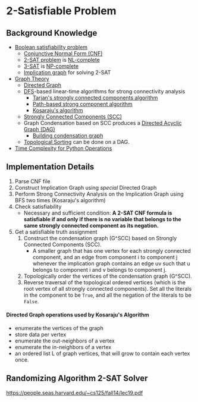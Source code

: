 # 2-Satisfiable Problem 

## Background Knowledge

- [Boolean satisfiability problem](https://en.wikipedia.org/wiki/Boolean_satisfiability_problem)
    - [Conjunctive Normal Form (CNF)](https://en.wikipedia.org/wiki/Conjunctive_normal_form)
    - [2-SAT problem](https://en.wikipedia.org/wiki/2-satisfiability) is [NL-complete](https://en.wikipedia.org/wiki/NL-complete)
    - [3-SAT](https://en.wikipedia.org/wiki/Boolean_satisfiability_problem#3-satisfiability) is [NP-complete](https://en.wikipedia.org/wiki/NP-completeness)
    - [Implication graph](https://en.wikipedia.org/wiki/Implication_graph) for solving 2-SAT
- [Graph Theory](https://en.wikipedia.org/wiki/Graph_theory)
    - [Directed Graph](https://en.wikipedia.org/wiki/Directed_graph)
    - [DFS](https://en.wikipedia.org/wiki/Depth-first_search)-based linear-time algorithms for strong connectivity analysis
        - [Tarjan's strongly connected components algorithm](https://en.wikipedia.org/wiki/Tarjan%27s_strongly_connected_components_algorithm)
        - [Path-based strong component algorithm](https://en.wikipedia.org/wiki/Path-based_strong_component_algorithm)
        - [Kosaraju's algorithm](https://en.wikipedia.org/wiki/Kosaraju%27s_algorithm)
    - [Strongly Connected Components (SCC)](https://en.wikipedia.org/wiki/Strongly_connected_component#Definitions)
    - Graph Condensation based on SCC produces a [Directed Acyclic Graph (DAG)](https://en.wikipedia.org/wiki/Directed_acyclic_graph)
        - [Building condensation graph](https://cp-algorithms.com/graph/strongly-connected-components.html)
    - [Topological Sorting](https://en.wikipedia.org/wiki/Topological_sorting) can be done on a DAG.
- [Time Complexity for Python Operations](https://wiki.python.org/moin/TimeComplexity)

## Implementation Details

1. Parse CNF file
2. Construct Implication Graph using _special_ Directed Graph
3. Perform Strong Connectivity Analysis on the Implication Graph using BFS two times (Kosaraju's algorithm)
4. Check satisfiability
    - Necessary and sufficient condition: **A 2-SAT CNF formula is satisfiable if and only if there is no variable that belongs to the same strongly connected component as its negation.**
5. Get a satisfiable truth assignment
    1. Construct the condensation graph (G^SCC) based on Strongly Connected Components (SCC). 
        - A smaller graph that has one vertex for each strongly connected component, and an edge from component i to component j whenever the implication graph contains an edge uv such that u belongs to component i and v belongs to component j.
    2. Topologically order the vertices of the condensation graph (G^SCC).
    3. Reverse traversal of the topological ordered vertices (which is the root vertex of all strongly connected components). Set all the literals in the component to be `True`, and all the negation of the literals to be `False`.


#### Directed Graph operations used by Kosaraju's Algorithm

- enumerate the vertices of the graph
- store data per vertex
- enumerate the out-neighbors of a vertex
- enumerate the in-neighbors of a vertex
- an ordered list L of graph vertices, that will grow to contain each vertex once.

## Randomizing Algorithm 2-SAT Solver

https://people.seas.harvard.edu/~cs125/fall14/lec19.pdf